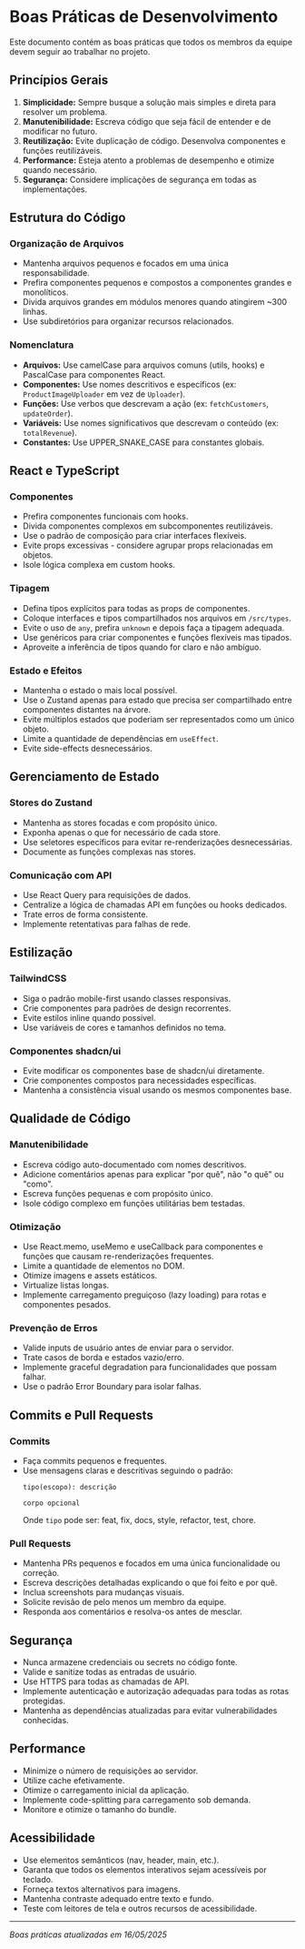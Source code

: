 # Boas Práticas de Desenvolvimento

Este documento contém as boas práticas que todos os membros da equipe devem seguir ao trabalhar no projeto.

## Princípios Gerais

1. **Simplicidade:** Sempre busque a solução mais simples e direta para resolver um problema.
2. **Manutenibilidade:** Escreva código que seja fácil de entender e de modificar no futuro.
3. **Reutilização:** Evite duplicação de código. Desenvolva componentes e funções reutilizáveis.
4. **Performance:** Esteja atento a problemas de desempenho e otimize quando necessário.
5. **Segurança:** Considere implicações de segurança em todas as implementações.

## Estrutura do Código

### Organização de Arquivos

- Mantenha arquivos pequenos e focados em uma única responsabilidade.
- Prefira componentes pequenos e compostos a componentes grandes e monolíticos.
- Divida arquivos grandes em módulos menores quando atingirem ~300 linhas.
- Use subdiretórios para organizar recursos relacionados.

### Nomenclatura

- **Arquivos:** Use camelCase para arquivos comuns (utils, hooks) e PascalCase para componentes React.
- **Componentes:** Use nomes descritivos e específicos (ex: `ProductImageUploader` em vez de `Uploader`).
- **Funções:** Use verbos que descrevam a ação (ex: `fetchCustomers`, `updateOrder`).
- **Variáveis:** Use nomes significativos que descrevam o conteúdo (ex: `totalRevenue`).
- **Constantes:** Use UPPER_SNAKE_CASE para constantes globais.

## React e TypeScript

### Componentes

- Prefira componentes funcionais com hooks.
- Divida componentes complexos em subcomponentes reutilizáveis.
- Use o padrão de composição para criar interfaces flexíveis.
- Evite props excessivas - considere agrupar props relacionadas em objetos.
- Isole lógica complexa em custom hooks.

### Tipagem

- Defina tipos explícitos para todas as props de componentes.
- Coloque interfaces e tipos compartilhados nos arquivos em `/src/types`.
- Evite o uso de `any`, prefira `unknown` e depois faça a tipagem adequada.
- Use genéricos para criar componentes e funções flexíveis mas tipados.
- Aproveite a inferência de tipos quando for claro e não ambíguo.

### Estado e Efeitos

- Mantenha o estado o mais local possível.
- Use o Zustand apenas para estado que precisa ser compartilhado entre componentes distantes na árvore.
- Evite múltiplos estados que poderiam ser representados como um único objeto.
- Limite a quantidade de dependências em `useEffect`.
- Evite side-effects desnecessários.

## Gerenciamento de Estado

### Stores do Zustand

- Mantenha as stores focadas e com propósito único.
- Exponha apenas o que for necessário de cada store.
- Use seletores específicos para evitar re-renderizações desnecessárias.
- Documente as funções complexas nas stores.

### Comunicação com API

- Use React Query para requisições de dados.
- Centralize a lógica de chamadas API em funções ou hooks dedicados.
- Trate erros de forma consistente.
- Implemente retentativas para falhas de rede.

## Estilização

### TailwindCSS

- Siga o padrão mobile-first usando classes responsivas.
- Crie componentes para padrões de design recorrentes.
- Evite estilos inline quando possível.
- Use variáveis de cores e tamanhos definidos no tema.

### Componentes shadcn/ui

- Evite modificar os componentes base de shadcn/ui diretamente.
- Crie componentes compostos para necessidades específicas.
- Mantenha a consistência visual usando os mesmos componentes base.

## Qualidade de Código

### Manutenibilidade

- Escreva código auto-documentado com nomes descritivos.
- Adicione comentários apenas para explicar "por quê", não "o quê" ou "como".
- Escreva funções pequenas e com propósito único.
- Isole código complexo em funções utilitárias bem testadas.

### Otimização

- Use React.memo, useMemo e useCallback para componentes e funções que causam re-renderizações frequentes.
- Limite a quantidade de elementos no DOM.
- Otimize imagens e assets estáticos.
- Virtualize listas longas.
- Implemente carregamento preguiçoso (lazy loading) para rotas e componentes pesados.

### Prevenção de Erros

- Valide inputs de usuário antes de enviar para o servidor.
- Trate casos de borda e estados vazio/erro.
- Implemente graceful degradation para funcionalidades que possam falhar.
- Use o padrão Error Boundary para isolar falhas.

## Commits e Pull Requests

### Commits

- Faça commits pequenos e frequentes.
- Use mensagens claras e descritivas seguindo o padrão:
  ```
  tipo(escopo): descrição
  
  corpo opcional
  ```
  Onde `tipo` pode ser: feat, fix, docs, style, refactor, test, chore.

### Pull Requests

- Mantenha PRs pequenos e focados em uma única funcionalidade ou correção.
- Escreva descrições detalhadas explicando o que foi feito e por quê.
- Inclua screenshots para mudanças visuais.
- Solicite revisão de pelo menos um membro da equipe.
- Responda aos comentários e resolva-os antes de mesclar.

## Segurança

- Nunca armazene credenciais ou secrets no código fonte.
- Valide e sanitize todas as entradas de usuário.
- Use HTTPS para todas as chamadas de API.
- Implemente autenticação e autorização adequadas para todas as rotas protegidas.
- Mantenha as dependências atualizadas para evitar vulnerabilidades conhecidas.

## Performance

- Minimize o número de requisições ao servidor.
- Utilize cache efetivamente.
- Otimize o carregamento inicial da aplicação.
- Implemente code-splitting para carregamento sob demanda.
- Monitore e otimize o tamanho do bundle.

## Acessibilidade

- Use elementos semânticos (nav, header, main, etc.).
- Garanta que todos os elementos interativos sejam acessíveis por teclado.
- Forneça textos alternativos para imagens.
- Mantenha contraste adequado entre texto e fundo.
- Teste com leitores de tela e outros recursos de acessibilidade.

---

*Boas práticas atualizadas em 16/05/2025* 